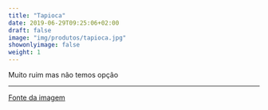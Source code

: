 ```yaml
---
title: "Tapioca"
date: 2019-06-29T09:25:06+02:00
draft: false
image: "img/produtos/tapioca.jpg"
showonlyimage: false
weight: 1
---
```


<!--more-->Muito ruim mas não temos opção

---


[Fonte da imagem](https://www.brasil-latino.de/de/goma-pronta-para-tapioca-da-terrinha-500g#lg=1&slide=0)

